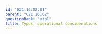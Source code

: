 ```yaml
---
id: "021.16.02.01"
parent: "021.16.02"
questionBank: "atpl"
title: Types, operational considerations
---
```

